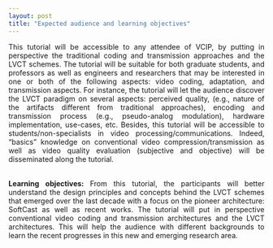 ```yaml
---
layout: post
title: "Expected audience and learning objectives"
---
```


<div style="text-align: justify"> This tutorial will be accessible to any attendee of VCIP, by putting in perspective the traditional coding and transmission approaches and the LVCT schemes. The tutorial will be suitable for both graduate students, and professors as well as engineers and researchers that may be interested in one or both of the following aspects: video coding, adaptation, and transmission aspects. For instance, the tutorial will let the audience discover the LVCT paradigm on several aspects: perceived quality, (e.g., nature of the artifacts different from traditional approaches), encoding and transmission process (e.g., pseudo-analog modulation), hardware implementation, use-cases, etc. Besides, this tutorial will be accessible to students/non-specialists in video processing/communications. Indeed, “basics” knowledge on conventional video compression/transmission as well as video quality evaluation (subjective and objective) will be disseminated along the tutorial.<br><br>
  
  <strong> Learning objectives: </strong> From this tutorial, the participants will better understand the design principles and concepts behind the LVCT schemes that emerged over the last decade with a focus on the pioneer architecture: SoftCast as well as recent works. The tutorial will put in perspective conventional video coding and transmission architectures and the LVCT architectures. This will help the audience with different backgrounds to learn the recent progresses in this new and emerging research area.
</div> 
